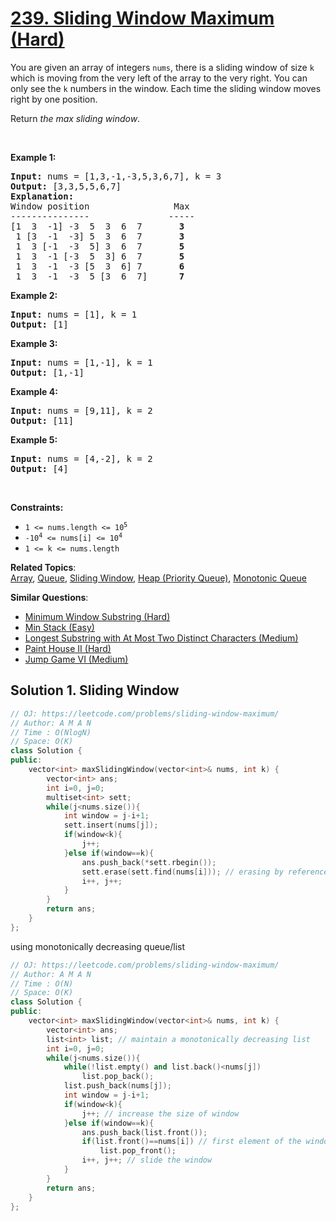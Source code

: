 # [239. Sliding Window Maximum (Hard)](https://leetcode.com/problems/sliding-window-maximum/)

<p>You are given an array of integers&nbsp;<code>nums</code>, there is a sliding window of size <code>k</code> which is moving from the very left of the array to the very right. You can only see the <code>k</code> numbers in the window. Each time the sliding window moves right by one position.</p>

<p>Return <em>the max sliding window</em>.</p>

<p>&nbsp;</p>
<p><strong>Example 1:</strong></p>

<pre><strong>Input:</strong> nums = [1,3,-1,-3,5,3,6,7], k = 3
<strong>Output:</strong> [3,3,5,5,6,7]
<strong>Explanation:</strong> 
Window position                Max
---------------               -----
[1  3  -1] -3  5  3  6  7       <strong>3</strong>
 1 [3  -1  -3] 5  3  6  7       <strong>3</strong>
 1  3 [-1  -3  5] 3  6  7      <strong> 5</strong>
 1  3  -1 [-3  5  3] 6  7       <strong>5</strong>
 1  3  -1  -3 [5  3  6] 7       <strong>6</strong>
 1  3  -1  -3  5 [3  6  7]      <strong>7</strong>
</pre>

<p><strong>Example 2:</strong></p>

<pre><strong>Input:</strong> nums = [1], k = 1
<strong>Output:</strong> [1]
</pre>

<p><strong>Example 3:</strong></p>

<pre><strong>Input:</strong> nums = [1,-1], k = 1
<strong>Output:</strong> [1,-1]
</pre>

<p><strong>Example 4:</strong></p>

<pre><strong>Input:</strong> nums = [9,11], k = 2
<strong>Output:</strong> [11]
</pre>

<p><strong>Example 5:</strong></p>

<pre><strong>Input:</strong> nums = [4,-2], k = 2
<strong>Output:</strong> [4]
</pre>

<p>&nbsp;</p>
<p><strong>Constraints:</strong></p>

<ul>
	<li><code>1 &lt;= nums.length &lt;= 10<sup>5</sup></code></li>
	<li><code>-10<sup>4</sup> &lt;= nums[i] &lt;= 10<sup>4</sup></code></li>
	<li><code>1 &lt;= k &lt;= nums.length</code></li>
</ul>


**Related Topics**:  
[Array](https://leetcode.com/tag/array/), [Queue](https://leetcode.com/tag/queue/), [Sliding Window](https://leetcode.com/tag/sliding-window/), [Heap (Priority Queue)](https://leetcode.com/tag/heap-priority-queue/), [Monotonic Queue](https://leetcode.com/tag/monotonic-queue/)

**Similar Questions**:
* [Minimum Window Substring (Hard)](https://leetcode.com/problems/minimum-window-substring/)
* [Min Stack (Easy)](https://leetcode.com/problems/min-stack/)
* [Longest Substring with At Most Two Distinct Characters (Medium)](https://leetcode.com/problems/longest-substring-with-at-most-two-distinct-characters/)
* [Paint House II (Hard)](https://leetcode.com/problems/paint-house-ii/)
* [Jump Game VI (Medium)](https://leetcode.com/problems/jump-game-vi/)

## Solution 1. Sliding Window

```cpp
// OJ: https://leetcode.com/problems/sliding-window-maximum/
// Author: A M A N
// Time : O(NlogN)
// Space: O(K)
class Solution {
public:
    vector<int> maxSlidingWindow(vector<int>& nums, int k) {
        vector<int> ans;
        int i=0, j=0;
        multiset<int> sett;
        while(j<nums.size()){
            int window = j-i+1;
            sett.insert(nums[j]);
            if(window<k){
                j++;
            }else if(window==k){
                ans.push_back(*sett.rbegin());
                sett.erase(sett.find(nums[i])); // erasing by reference deletes only that specific instance while erasing by value deletes all the instances with same value.
                i++, j++;
            }
        }
        return ans;
    }
};
```

using monotonically decreasing queue/list

```cpp
// OJ: https://leetcode.com/problems/sliding-window-maximum/
// Author: A M A N
// Time : O(N)
// Space: O(K)
class Solution {
public:
    vector<int> maxSlidingWindow(vector<int>& nums, int k) {
        vector<int> ans;
        list<int> list; // maintain a monotonically decreasing list
        int i=0, j=0;
        while(j<nums.size()){
            while(!list.empty() and list.back()<nums[j])
                list.pop_back();
            list.push_back(nums[j]);
            int window = j-i+1;
            if(window<k){
                j++; // increase the size of window
            }else if(window==k){
                ans.push_back(list.front());
                if(list.front()==nums[i]) // first element of the window will be at the front OR might have been removed by an afterwards greater element 
                    list.pop_front();
                i++, j++; // slide the window
            }
        }
        return ans;
    }
};
```
